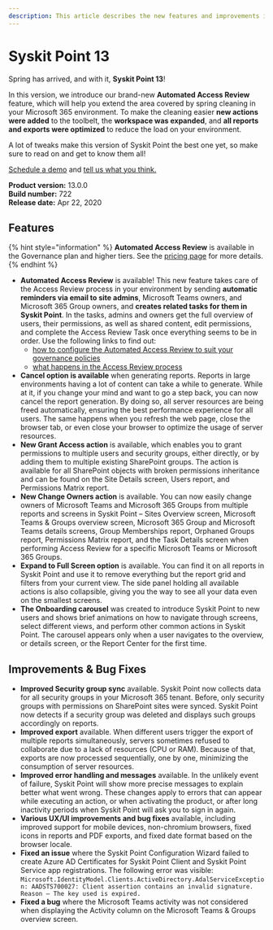```yaml
---
description: This article describes the new features and improvements in Syskit Point version 13.
---
```


# Syskit Point 13

Spring has arrived, and with it, **Syskit Point 13**!

In this version, we introduce our brand-new **Automated Access Review** feature, which will help you extend the area covered by spring cleaning in your Microsoft 365 environment. To make the cleaning easier **new actions were added** to the toolbelt, the **workspace was expanded**, and **all reports and exports were optimized** to reduce the load on your environment.

A lot of tweaks make this version of Syskit Point the best one yet, so make sure to read on and get to know them all!

[Schedule a demo](https://www.syskit.com/products/point/request-a-demo/) and [tell us what you think.](https://www.syskit.com/company/contact-us/)

**Product version:** 13.0.0  
**Build number:** 722  
**Release date:** Apr 22, 2020

## Features

{% hint style="information" %}
**Automated Access Review** is available in the Governance plan and higher tiers. See the [pricing page](https://www.syskit.com/products/point/pricing/) for more details.
{% endhint %}

* **Automated Access Review** is available! This new feature takes care of the Access Review process in your environment by sending **automatic reminders via email to site admins**, Microsoft Teams owners, and Microsoft 365 Group owners, and **creates related tasks for them in Syskit Point**. In the tasks, admins and owners get the full overview of users, their permissions, as well as shared content, edit permissions, and complete the Access Review Task once everything seems to be in order. Use the following links to find out:
  * [how to configure the Automated Access Review to suit your governance policies](../governance-and-automation/permissions-review/enable-permissions-review.md)
  * [what happens in the Access Review process](../point-collaborators/resolve-governance-tasks/access-review.md)
* **Cancel option is available** when generating reports. Reports in large environments having a lot of content can take a while to generate. While at it, if you change your mind and want to go a step back, you can now cancel the report generation. By doing so, all server resources are being freed automatically, ensuring the best performance experience for all users. The same happens when you refresh the web page, close the browser tab, or even close your browser to optimize the usage of server resources.
* **New Grant Access action** is available, which enables you to grant permissions to multiple users and security groups, either directly, or by adding them to multiple existing SharePoint groups. The action is available for all SharePoint objects with broken permissions inheritance and can be found on the Site Details screen, Users report, and Permissions Matrix report.
* **New Change Owners action** is available. You can now easily change owners of Microsoft Teams and Microsoft 365 Groups from multiple reports and screens in Syskit Point – Sites Overview screen, Microsoft Teams & Groups overview screen, Microsoft 365 Group and Microsoft Teams details screens, Group Memberships report, Orphaned Groups report, Permissions Matrix report, and the Task Details screen when performing Access Review for a specific Microsoft Teams or Microsoft 365 Groups.
* **Expand to Full Screen option** is available. You can find it on all reports in Syskit Point and use it to remove everything but the report grid and filters from your current view. The side panel holding all available actions is also collapsible, giving you the way to see all your data even on the smallest screens.
* **The Onboarding carousel** was created to introduce Syskit Point to new users and shows brief animations on how to navigate through screens, select different views, and perform other common actions in Syskit Point. The carousel appears only when a user navigates to the overview, or details screen, or the Report Center for the first time.

## Improvements & Bug Fixes

* **Improved Security group sync** available. Syskit Point now collects data for all security groups in your Microsoft 365 tenant. Before, only security groups with permissions on SharePoint sites were synced. Syskit Point now detects if a security group was deleted and displays such groups accordingly on reports.
* **Improved export** available. When different users trigger the export of multiple reports simultaneously, servers sometimes refused to collaborate due to a lack of resources \(CPU or RAM\). Because of that, exports are now processed sequentially, one by one, minimizing the consumption of server resources.
* **Improved error handling and messages** available. In the unlikely event of failure, Syskit Point will show more precise messages to explain better what went wrong. These changes apply to errors that can appear while executing an action, or when activating the product, or after long inactivity periods when Syskit Point will ask you to sign in again.
* **Various UX/UI improvements and bug fixes** available, including improved support for mobile devices, non-chromium browsers, fixed icons in reports and PDF exports, and fixed date format based on the browser locale.
* **Fixed an issue** where the Syskit Point Configuration Wizard failed to create Azure AD Certificates for Syskit Point Client and Syskit Point Service app registrations. The following error was visible: `Microsoft.IdentityModel.Clients.ActiveDirectory.AdalServiceException: AADSTS700027: Client assertion contains an invalid signature. Reason – The key used is expired.`
* **Fixed a bug** where the Microsoft Teams activity was not considered when displaying the Activity column on the Microsoft Teams & Groups overview screen.

